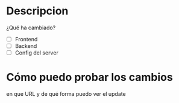 # Descripcion
¿Qué ha cambiado?
- [ ] Frontend
- [ ] Backend
- [ ] Config del server

# Cómo puedo probar los cambios
en que URL y de qué forma puedo ver el update

